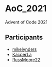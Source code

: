 # AoC_2021
Advent of Code 2021

## Participants

- [mikelynders](https://github.com/mikelynders)
- [KacperLa](https://github.com/KacperLa)
- [RussMoore22](https://github.com/RussMoore22)

